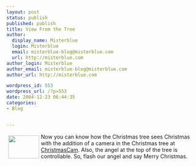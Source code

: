 ```yaml
---
layout: post
status: publish
published: publish
title: View From the Tree
author:
  display_name: Misterblue
  login: Misterblue
  email: misterblue-blog@misterblue.com
  url: http://misterblue.com
author_login: Misterblue
author_email: misterblue-blog@misterblue.com
author_url: http://misterblue.com

wordpress_id: 553
wordpress_url: /?p=553
date: 2004-12-23 06:44:35
categories:
- Blog


---
```

<img src="http://christmascam.us/latest-tree.jpg"
            style="float: left; margin: 5px" height="60" width="80" alt=""/>
<p>
Now you can know how the Christmas tree sees Christmas with the addition of a camera in the Christmas tree at 
<a href="http://christmascam.us/">ChristmasCam</a>.
Also, the angel at the top of the tree is controllable.
So, flash our angel and say Merry Christmas.
</p>
